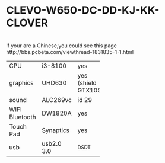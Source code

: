  <h1>CLEVO-W650-DC-DD-KJ-KK-CLOVER</h1><br />
 if your are a Chinese,you could see this page <br />
 http://bbs.pcbeta.com/viewthread-1831835-1-1.html
 
<table cellspacing="0" class="t_table" style="width:50%">
 <tr>
  <td>CPU</td>
  <td> i3-8100</td>
  <td> yes</td>
 </tr>
 <tr>
  <td> graphics</td>
  <td> UHD630</td>
  <td> yes (shield GTX1050)</td>
 </tr>
 <tr>
  <td> sound </td>
  <td> ALC269vc </td>
  <td> id 29</td>
 </tr>
 <tr>
  <td> WIFI Bluetooth</td>
  <td> DW1820A</td>
  <td> yes</td>
 </tr>
 <tr>
  <td> Touch Pad
</td>
  <td> Synaptics</td>
  <td> yes</td>
 </tr>
 <tr>
  <td><font color="#000000"> usb</font></td>
  <td><font color="#000000"> usb2.0 3.0</font></td>
  <td><font size="2"><font color="#000000"> DSDT</font></font>
  </td>
 </tr>
</table>
<font color="#000000">
